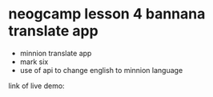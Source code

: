 # neogcamp lesson 4 bannana translate app

- minnion translate app
- mark six
- use of api to change english to minnion language 

link of live demo: 

